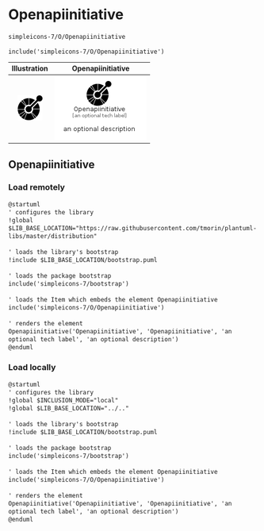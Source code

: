# Openapiinitiative


```text
simpleicons-7/O/Openapiinitiative
```

```text
include('simpleicons-7/O/Openapiinitiative')
```



| Illustration | Openapiinitiative |
| :---: | :---: |
| ![illustration for Illustration](../../simpleicons-7/O/Openapiinitiative.png) | ![illustration for Openapiinitiative](../../simpleicons-7/O/Openapiinitiative.Local.png) |




## Openapiinitiative

### Load remotely
```plantuml
@startuml
' configures the library
!global $LIB_BASE_LOCATION="https://raw.githubusercontent.com/tmorin/plantuml-libs/master/distribution"

' loads the library's bootstrap
!include $LIB_BASE_LOCATION/bootstrap.puml

' loads the package bootstrap
include('simpleicons-7/bootstrap')

' loads the Item which embeds the element Openapiinitiative
include('simpleicons-7/O/Openapiinitiative')

' renders the element
Openapiinitiative('Openapiinitiative', 'Openapiinitiative', 'an optional tech label', 'an optional description')
@enduml
```

### Load locally
```plantuml
@startuml
' configures the library
!global $INCLUSION_MODE="local"
!global $LIB_BASE_LOCATION="../.."

' loads the library's bootstrap
!include $LIB_BASE_LOCATION/bootstrap.puml

' loads the package bootstrap
include('simpleicons-7/bootstrap')

' loads the Item which embeds the element Openapiinitiative
include('simpleicons-7/O/Openapiinitiative')

' renders the element
Openapiinitiative('Openapiinitiative', 'Openapiinitiative', 'an optional tech label', 'an optional description')
@enduml
```

